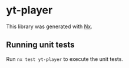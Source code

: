 # yt-player

This library was generated with [Nx](https://nx.dev).

## Running unit tests

Run `nx test yt-player` to execute the unit tests.
